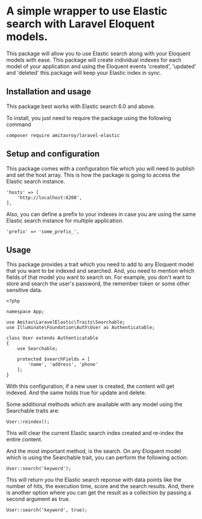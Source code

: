 # A simple wrapper to use Elastic search with Laravel Eloquent models.

This package will allow you to use Elastic search along with your Eloquent models with ease. This package will create individual indexes for each model of your application and using the Eloquent events 'created', 'updated' and 'deleted' this package will keep your Elastic index in sync.

## Installation and usage
This package best works with Elastic search 6.0 and above.

To install, you just need to require the package using the following command

```
composer require amitavroy/laravel-elastic
``` 

## Setup and configuration
This package comes with a configuration file which you will need to publish and set the host array. This is how the package is going to access the Elastic search instance.

```
'hosts' => [
    'http://localhost:6200',
],
```

Also, you can define a prefix to your indexes in case you are using the same Elastic search instance for multiple application.

```
'prefix' => 'some_prefix_',
```

## Usage
This package provides a trait which you need to add to any Eloquent model that you want to be indexed and searched. And, you need to mention which fields of that model you want to search on. For example, you don't want to store and search the user's password, the remember token or some other sensitive data. 

```
<?php

namespace App;

use Amitav\LaravelElastic\Traits\Searchable;
use Illuminate\Foundation\Auth\User as Authenticatable;

class User extends Authenticatable
{
    use Searchable;

    protected $searchFields = [
        'name', 'address', 'phone'
    ];
}
```

With this configuration, if a new user is created, the content will get indexed. And the same holds true for update and delete.

Some additional methods which are available with any model using the Searchable traits are:

```
User::reindex();
```

This will clear the current Elastic search index created and re-index the entire content. 

And the most important method, is the search. On any Eloquent model which is using the Searchable trait, you can perform the following action:

```
User::search('keyword');
```

This will return you the Elastic search reponse with data points like the number of hits, the execution time, score and the search results. And, there is another option where you can get the result as a collection by passing a second argument as true.

```
User::search('keyword', true);
```
